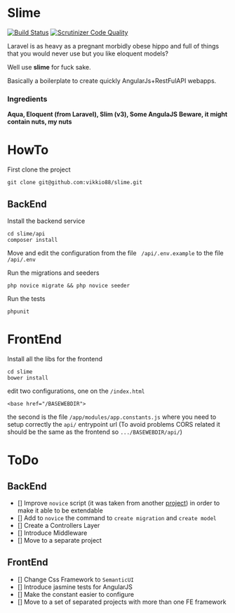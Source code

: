 # Slime
[![Build Status](https://travis-ci.org/vikkio88/slime.svg?branch=master)](https://travis-ci.org/vikkio88/slime)  [![Scrutinizer Code Quality](https://scrutinizer-ci.com/g/vikkio88/angularjs-slim-boilerplate/badges/quality-score.png?b=master)](https://scrutinizer-ci.com/g/vikkio88/angularjs-slim-boilerplate/?branch=master)

Laravel is as heavy as a pregnant morbidly obese hippo and full of things that you would never use but you like eloquent models?

Well use **slime** for fuck sake.

Basically a boilerplate to create quickly AngularJs+RestFulAPI webapps.
### Ingredients
**Aqua, Eloquent (from Laravel), Slim (v3), Some AngulaJS**
**Beware, it might contain nuts, my nuts**

# HowTo
First clone the project
```
git clone git@github.com:vikkio88/slime.git
```
## BackEnd
Install the backend service
```
cd slime/api
composer install
```

Move and edit the configuration from the file
``` /api/.env.example```
to the file
```/api/.env```

Run the migrations and seeders
```
php novice migrate && php novice seeder
```
Run the tests
```
phpunit
```
# FrontEnd
Install all the libs for the frontend
```
cd slime
bower install
```
edit two configurations, one on the ```/index.html```

```
<base href="/BASEWEBDIR">
```
the second is the file ```/app/modules/app.constants.js```
where you need to setup correctly the ```api/``` entrypoint url
(To avoid problems CORS related it should be the same as the frontend so ```.../BASEWEBDIR/api/```)


# ToDo
## BackEnd
- [] Improve ```novice``` script (it was taken from another [project](https://github.com/kladd/slim-eloquent)) in order to make it able to be extendable
- [] Add to ```novice``` the command to ```create migration``` and  ``create model``
- [] Create a Controllers Layer
- [] Introduce Middleware
- [] Move to a separate project

## FrontEnd
- [] Change Css Framework to ```SemanticUI```
- [] Introduce jasmine tests for AngularJS
- [] Make the constant easier to configure
- [] Move to a set of separated projects with more than one FE framework
